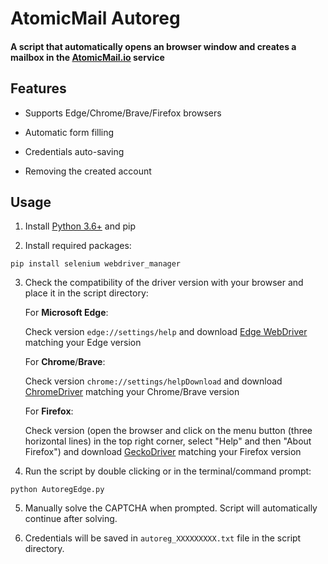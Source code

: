 # AtomicMail Autoreg

#### A script that automatically opens an browser window and creates a mailbox in the [AtomicMail.io](https://atomicmail.io/) service

## Features

- Supports Edge/Chrome/Brave/Firefox browsers

- Automatic form filling

- Credentials auto-saving

- Removing the created account

## Usage

1. Install [Python 3.6+](https://www.python.org/downloads/windows/) and pip

2. Install required packages:

```
pip install selenium webdriver_manager
```

3. Check the compatibility of the driver version with your browser and place it in the script directory:

	For **Microsoft Edge**:

	Check version `edge://settings/help` and download [Edge WebDriver](https://developer.microsoft.com/en-us/microsoft-edge/tools/webdriver/) matching your Edge version

	For **Chrome**/**Brave**:

	Check version `chrome://settings/helpDownload` and download [СhromeDriver](https://developer.chrome.com/docs/chromedriver/downloads) matching your Chrome/Brave version
	
	For **Firefox**:

	Check version (open the browser and click on the menu button (three horizontal lines) in the top right corner, select "Help" and then "About Firefox") and download [GeckoDriver](https://github.com/mozilla/geckodriver/releases) matching your Firefox version

5. Run the script by double clicking or in the terminal/command prompt:

```
python AutoregEdge.py
```

5. Manually solve the CAPTCHA when prompted. Script will automatically continue after solving.

6. Credentials will be saved in `autoreg_XXXXXXXXX.txt` file in the script directory.
